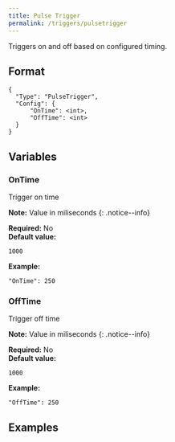 ```yaml
---
title: Pulse Trigger
permalink: /triggers/pulsetrigger
---
```


Triggers on and off based on configured timing.

## Format

~~~
{
  "Type": "PulseTrigger",
  "Config": {
      "OnTime": <int>,
      "OffTime": <int>
  }
}
~~~

## Variables

### OnTime
<div class="variable-block" markdown="block">

Trigger on time

**Note:** Value in miliseconds
{: .notice--info}

**Required:** No<br>
**Default value:**
~~~
1000
~~~
**Example:**
~~~
"OnTime": 250
~~~

</div>

### OffTime
<div class="variable-block" markdown="block">

Trigger off time

**Note:** Value in miliseconds
{: .notice--info}

**Required:** No<br>
**Default value:**
~~~
1000
~~~
**Example:**
~~~
"OffTime": 250
~~~

</div>

## Examples
~~~ json
~~~